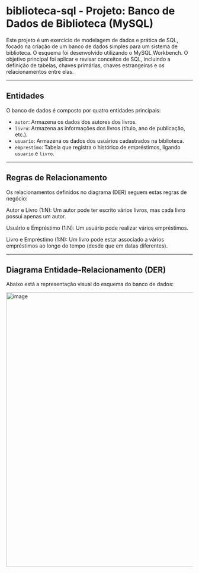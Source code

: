 # biblioteca-sql - Projeto: Banco de Dados de Biblioteca (MySQL)

Este projeto é um exercício de modelagem de dados e prática de SQL, focado na criação de um banco de dados simples para um sistema de biblioteca. O esquema foi desenvolvido utilizando o MySQL Workbench.
O objetivo principal foi aplicar e revisar conceitos de SQL, incluindo a definição de tabelas, chaves primárias, chaves estrangeiras e os relacionamentos entre elas.

---

## Entidades

O banco de dados é composto por quatro entidades principais:

* `autor`: Armazena os dados dos autores dos livros.
* `livro`: Armazena as informações dos livros (título, ano de publicação, etc.).
* `usuario`: Armazena os dados dos usuários cadastrados na biblioteca.
* `emprestimo`: Tabela que registra o histórico de empréstimos, ligando `usuario` e `livro`.
---

## Regras de Relacionamento

Os relacionamentos definidos no diagrama (DER) seguem estas regras de negócio:

Autor e Livro (1:N): Um autor pode ter escrito vários livros, mas cada livro possui apenas um autor.

Usuário e Empréstimo (1:N): Um usuário pode realizar vários empréstimos.

Livro e Empréstimo (1:N): Um livro pode estar associado a vários empréstimos ao longo do tempo (desde que em datas diferentes).

---

## Diagrama Entidade-Relacionamento (DER)

Abaixo está a representação visual do esquema do banco de dados:

<img width="1137" height="738" alt="image" src="https://github.com/user-attachments/assets/5b766659-cab2-424a-bd49-285e2a9b3387" />

